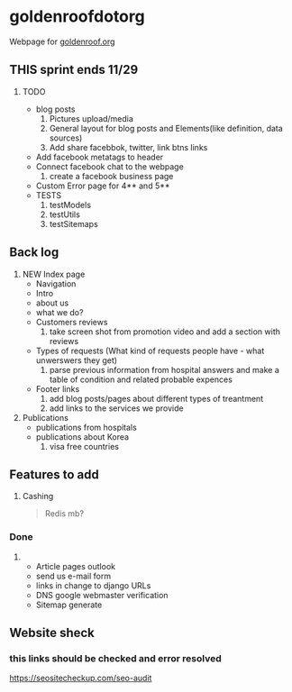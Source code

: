 # goldenroofdotorg
Webpage for [goldenroof.org](https://goldenroof.org)


## THIS sprint ends 11/29
1. TODO

    * blog posts 
        1. Pictures upload/media
        2. General layout for blog posts and Elements(like definition, data sources)
        3. Add share facebbok, twitter, link btns links
    * Add facebook metatags to header
    * Connect facebook chat to the webpage
        1. create a facebook business page
    * Custom Error page for 4** and 5**
    * TESTS
        1. testModels
        2. testUtils
        3. testSitemaps
    

## Back log
1. NEW Index page
    * Navigation
    * Intro
    * about us
    * what we do?
    * Customers reviews
        1. take screen shot from promotion video and add a section with reviews
    * Types of requests (What kind of requests people have - what unwerswers they get)
        1. parse previous information from hospital answers and make a table of condition and related probable expences
    * Footer links
        1. add blog posts/pages about different types of treantment
        2. add links to the services we provide
2. Publications
    * publications from hospitals 
    * publications about Korea
        1. visa free countries


## Features to add
1. Cashing 
    > Redis mb?


### Done 
1. 
    * Article pages outlook
    * send us e-mail form 
    * links in change to django URLs
    * DNS google webmaster verification
    * Sitemap generate
    
## Website sheck
### this links should be checked and error resolved
https://seositecheckup.com/seo-audit